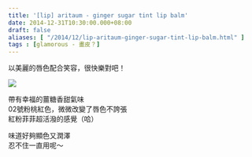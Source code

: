 ```yaml
---
title: '[lip] aritaum - ginger sugar tint lip balm'
date: 2014-12-31T10:30:00.000+08:00
draft: false
aliases: [ "/2014/12/lip-aritaum-ginger-sugar-tint-lip-balm.html" ]
tags : [glamorous - 畫皮？]
---
```


以美麗的唇色配合笑容，很快樂對吧！  

[![](https://farm8.staticflickr.com/7535/15855244727_3d0535463f_z.jpg)](https://farm8.staticflickr.com/7535/15855244727_3d0535463f_z.jpg)

帶有幸福的薑糖香甜氣味  
02號粉桃紅色，微微改變了唇色不誇張  
紅粉菲菲超活潑的感覺（哈）  
  
味道好夠顯色又潤澤  
忍不住一直用呢～